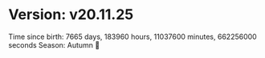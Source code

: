 # Version: v20.11.25
Time since birth: 7665 days, 183960 hours, 11037600 minutes, 662256000 seconds
Season: Autumn 🍁
